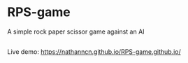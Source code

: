 # RPS-game
A simple rock paper scissor game against an AI

##
Live demo: https://nathanncn.github.io/RPS-game.github.io/
